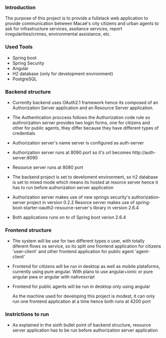 ### Introduction

<span>
The purpose of this project is to provide a fullstack web application 
to provide communication between Macaé's city citizens and urban agents
to ask for infrastructure services, assitance services, report irregularities/crimes,
environmental assistance, etc.
</span>

### Used Tools
<ul>
  <li>Spring boot</li>
  <li>Spring Security</li>
  <li>Angular</li>
  <li>H2 database (only for development environment)</li>
  <li>PostgreSQL</li>
</ul>

### Backend structure
<span>
  
-  Currently backend uses OAuth2.1 framework hence its composed of an Authorization Server application
  and an Resource Server application. 
  
-  The Authentication proccess follows the Authorization code rule so authrorization server provides two
  login forms, one for citizens and other for public agents, they differ because they have different types
  of credentials
  
-  Authorization server's name server is configured as auth-server
  
-  Authorization server runs at 8090 port so it's url becomes http://auth-server:8090
  
-  Resource server runs at 8080 port
 
- The backend project is set to develoment environment, so h2 database is set to mixed mode
  which means its hosted at resorce server hence it has to run before authorization server application
 
-  Authorization server makes use of new springs security's authorization-server project in version 0.2.2
  Resorce server makes use of spring-boot-starter-oauth2-resource-server's library in version 2.6.4
  
-  Both applications runs on to of Spring boot verion 2.6.4
</span>

### Frontend structure
<span>
  
-  The system will be use for two different types o user, with totally diferent flows os service, so its split
  one frontend application for citizens 'user-client' and other frontend application for public agent 'agent-client'
  
- Frontend for citizens will be run in desktop as well as mobile plataforms, currently using pure angular. 
  With plans to use angular+ionic or pure angular pwa or angular with nativescript
  
- Frontend for public agents will be run in desktop only using angular
  
  As the machine used for developing this project is modest, it can only run one frontend application at a time
  hence both runs at 4200 port

</span>

### Instrictions to run

-  As explained in the sixth bullet point of backend structure, resource server application has to be run before
 authorization server application
 
